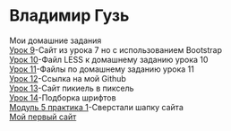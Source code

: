 # Владимир Гузь
Мои домашние задания  
[Урок 9](https://huz-vladymyr.github.io/lesson_9/index.html "Домашняя работа к уроку 9")-Сайт из урока 7 но с использованием Bootstrap  
[Урок 10](https://github.com/huz-vladymyr/huz-vladymyr.github.io/blob/master/lesson_10/main.less "Домашняя работа к уроку 10")-Файл LESS к домашнему заданию урока 10  
[Урок 11](https://github.com/huz-vladymyr/huz-vladymyr.github.io/tree/master/lesson_11 "Домашняя работа к уроку 11")-Файлы по домашнему заданию урока 11  
[Урок 12](https://huz-vladymyr.github.io/ "Домашня работа к уроку 12")-Ссылка на мой Github  
[Урок 13](https://huz-vladymyr.github.io/github/index.html "Домашняя работа к уроку 13")-Сайт пикиель в пиксель  
[Урок 14](https://huz-vladymyr.github.io/lesson_14/index.html "Домашняя работа к уроку 14")-Подборка шрифтов  
[Модуль 5 практика 1](https://huz-vladymyr.github.io/lesson%2014/index.html "Шапка сайта")-Сверстали шапку сайта  
[Мой первый сайт](https://huz-vladymyr.github.io/MyWeb/index.html "Сайт с анимацией")
